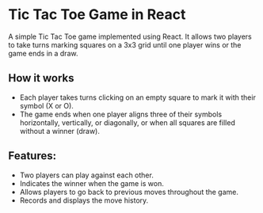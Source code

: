 # Tic Tac Toe Game in React

A simple Tic Tac Toe game implemented using React. It allows two players to take turns marking squares on a 3x3 grid until one player wins or the game ends in a draw.

## How it works
- Each player takes turns clicking on an empty square to mark it with their symbol (X or O).
- The game ends when one player aligns three of their symbols horizontally, vertically, or diagonally, or when all squares are filled without a winner (draw).

## Features:
- Two players can play against each other.
- Indicates the winner when the game is won.
- Allows players to go back to previous moves throughout the game.
- Records and displays the move history.
